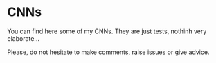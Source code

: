 # CNNs

You can find here some of my CNNs. They are just tests, nothinh very elaborate...

Please, do not hesitate to make comments, raise issues or give advice.
